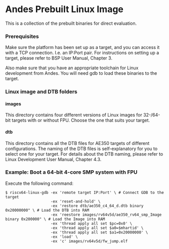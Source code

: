 Andes Prebuilt Linux Image
==========================

This is a collection of the prebuilt binaries for direct evaluation.  

### Prerequisites

Make sure the platform has been set up as a target, and you can access it with a TCP connection. I.e. an IP:Port pair. For instructions on setting up a target, please refer to BSP User Manual, Chapter 3.  

Also make sure that you have an appropriate toolchain for Linux development from Andes.  You will need gdb to load these binaries to the target.

### Linux image and DTB folders

#### images

This directory contains four different versions of Linux images for 32-/64-bit targets with or without FPU. Choose the one that suits your target.

#### dtb
This directory contains all the DTB files for AE350 targets of different configurations. The naming of the DTB files is self-explanatory for you to select one for your target. For details about the DTB naming, please refer to Linux Development User Manual, Chapter 4.3.

### Example: Boot a 64-bit 4-core SMP system with FPU

Execute the following command:
```
$ riscv64-linux-gdb -ex 'remote target IP:Port' \ # Connect GDB to the target 
                    -ex 'reset-and-hold' \
                    -ex 'restore dtb/ae350_c4_64_d.dtb binary 0x20000000" \ # Load the DTB into RAM
                    -ex 'reestore images/rv64v5d/ae350_rv64_smp_Image binary 0x200000" \ # Load the Image into RAM
                    -ex 'thread apply all set $pc=0x0' \
                    -ex 'thread apply all set $a0=$mhartid' \
                    -ex 'thread apply all set $a1=0x20000000' \
                    -ex 'load' \
                    -ex 'c' images/rv64v5d/fw_jump.elf
```
